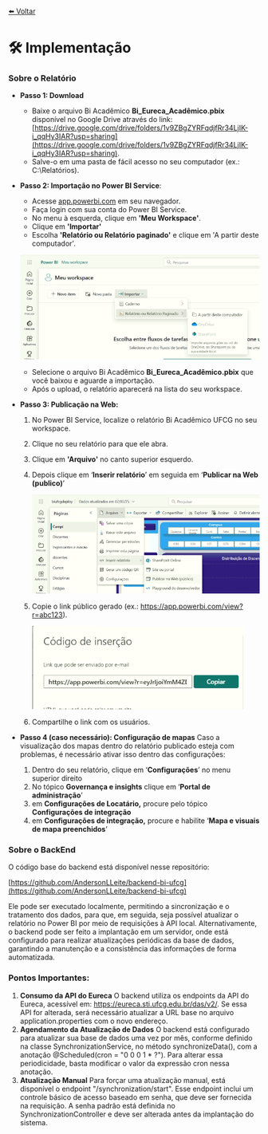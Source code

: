 [⬅️ Voltar](../index.md)
# 🛠️ Implementação

### Sobre o Relatório

- **Passo 1: Download**
    - Baixe o arquivo Bi Acadêmico **Bi_Eureca_Acadêmico.pbix** disponível no Google Drive através do link: [https://drive.google.com/drive/folders/1v9ZBgZYRFqdjfRr34LjIK-i_qqHy3IAR?usp=sharing](https://drive.google.com/drive/folders/1v9ZBgZYRFqdjfRr34LjIK-i_qqHy3IAR?usp=sharing).
    - Salve-o em uma pasta de fácil acesso no seu computador (ex.: C:\Relatórios\).
- **Passo 2: Importação no Power BI Service**:
    - Acesse [app.powerbi.com](https://app.powerbi.com/) em seu navegador.
    - Faça login com sua conta do Power BI Service.
    - No menu à esquerda, clique em **'Meu Workspace'**.
    - Clique em **'Importar'**
    - Escolha **'Relatório ou Relatório paginado'** e clique em 'A partir deste computador'.
    
    ![print1.png](implementation/print1.png)
    
    - Selecione o arquivo Bi Acadêmico **Bi_Eureca_Acadêmico.pbix** que você baixou e aguarde a importação.
    - Após o upload, o relatório aparecerá na lista do seu workspace.
- **Passo 3: Publicação na Web:**
    1. No Power BI Service, localize o relatório Bi Acadêmico UFCG no seu workspace.
    2. Clique no seu relatório para que ele abra.
    3. Clique em **'Arquivo'** no canto superior esquerdo.
    4. Depois clique em ‘**Inserir relatório**’ em seguida em ‘**Publicar na Web (publico)**’
        
       ![print3.png](implementation/print3.png)
        
    5. Copie o link público gerado (ex.: https://app.powerbi.com/view?r=abc123).
        
        ![print2.png](implementation/print2.png)
        
    6. Compartilhe o link com os usuários.
- **Passo 4 (caso necessário): Configuração de mapas**
Caso a visualização dos mapas dentro do relatório publicado esteja com problemas, é necessário ativar isso dentro das configurações:
    1. Dentro do seu relatório, clique em ‘**Configurações**’ no menu superior direito
    2. No tópico **Governança e insights** clique em ‘**Portal de administração**’
    3. em **Configurações de Locatário,** procure pelo tópico **Configurações de integração**
    4. em **Configurações de integração,** procure e habilite ‘**Mapa e visuais de mapa preenchidos**’

### Sobre o BackEnd

O código base do backend está disponível nesse repositório: 

[https://github.com/AndersonLLeite/backend-bi-ufcg](https://github.com/AndersonLLeite/backend-bi-ufcg)

Ele pode ser executado localmente, permitindo a sincronização e o tratamento dos dados, para que, em seguida, seja possível atualizar o relatório no Power BI por meio de requisições à API local. Alternativamente, o backend pode ser feito a implantação em um servidor, onde está configurado para realizar atualizações periódicas da base de dados, garantindo a manutenção e a consistência das informações de forma automatizada. 

### Pontos Importantes:

1. **Consumo da API do Eureca**
O backend utiliza os endpoints da API do Eureca, acessível em: https://eureca.sti.ufcg.edu.br/das/v2/. Se essa API for alterada, será necessário atualizar a URL base no arquivo application.properties com o novo endereço.
2. **Agendamento da Atualização de Dados**
O backend está configurado para atualizar sua base de dados uma vez por mês, conforme definido na classe SynchronizationService, no método synchronizeData(), com a anotação @Scheduled(cron = "0 0 0 1 * ?"). Para alterar essa periodicidade, basta modificar o valor da expressão cron nessa anotação.
3. **Atualização Manual**
Para forçar uma atualização manual, está disponível o endpoint "/synchronization/start". Esse endpoint inclui um controle básico de acesso baseado em senha, que deve ser fornecida na requisição. A senha padrão está definida no SynchronizationController e deve ser alterada antes da implantação  do sistema.
